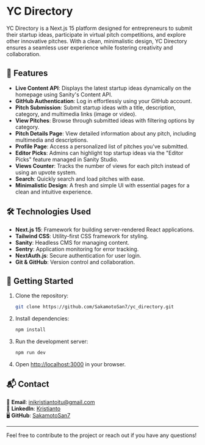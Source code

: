 # YC Directory

YC Directory is a Next.js 15 platform designed for entrepreneurs to submit their startup ideas, participate in virtual pitch competitions, and explore other innovative pitches. With a clean, minimalistic design, YC Directory ensures a seamless user experience while fostering creativity and collaboration.

## 🚀 Features

- **Live Content API**: Displays the latest startup ideas dynamically on the homepage using Sanity's Content API.
- **GitHub Authentication**: Log in effortlessly using your GitHub account.
- **Pitch Submission**: Submit startup ideas with a title, description, category, and multimedia links (image or video).
- **View Pitches**: Browse through submitted ideas with filtering options by category.
- **Pitch Details Page**: View detailed information about any pitch, including multimedia and descriptions.
- **Profile Page**: Access a personalized list of pitches you've submitted.
- **Editor Picks**: Admins can highlight top startup ideas via the "Editor Picks" feature managed in Sanity Studio.
- **Views Counter**: Tracks the number of views for each pitch instead of using an upvote system.
- **Search**: Quickly search and load pitches with ease.
- **Minimalistic Design**: A fresh and simple UI with essential pages for a clean and intuitive experience.

## 🛠 Technologies Used

- **Next.js 15**: Framework for building server-rendered React applications.
- **Tailwind CSS**: Utility-first CSS framework for styling.
- **Sanity**: Headless CMS for managing content.
- **Sentry**: Application monitoring for error tracking.
- **NextAuth.js**: Secure authentication for user login.
- **Git & GitHub**: Version control and collaboration.

## 📖 Getting Started

1. Clone the repository:
    ```bash
    git clone https://github.com/SakamotoSan7/yc_directory.git
    ```
2. Install dependencies:
    ```bash
    npm install
    ```
3. Run the development server:
    ```bash
    npm run dev
    ```
4. Open [http://localhost:3000](http://localhost:3000) in your browser.

## 📬 Contact

📧 **Email**: [inikristiantoitu@gmail.com](mailto:inikristiantoitu@gmail.com)  
💼 **LinkedIn**: [Kristianto](https://www.linkedin.com/in/kristianto)  
🖥 **GitHub**: [SakamotoSan7](https://github.com/SakamotoSan7)

---

Feel free to contribute to the project or reach out if you have any questions!
